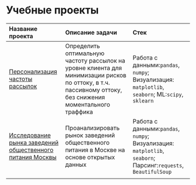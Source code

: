 # Учебные проекты
| Название проекта | Описание задачи | Стек    |
| :---------------- | :------------------ | :------------------------- |
|<a href='https://nbviewer.jupyter.org/github/gashenina/python_notebooks/blob/master/email_frequency_reco.ipynb'>Персонализация частоты рассылок</a> |Определить оптимальную частоту рассылок на уровне клиента для минимизации рисков по оттоку, в т.ч. пассивному оттоку, без снижения моментального траффика |Работа с данными:`pandas`, `numpy`; Визуализация: `matplotlib`, `seaborn`; ML:`scipy`, `sklearn`|
|<a href='https://nbviewer.jupyter.org/github/gashenina/python_notebooks/blob/master/MSC_restaurants.ipynb'>Исследование рынка заведений общественного питания Москвы</a>|Проанализировать рынок заведений общественного питания в Москве на основе открытых данных|Работа с данными:`pandas`, `numpy`; Визуализация: `matplotlib`, `seaborn`; <br>Парсинг:`requests`, `BeautifulSoup` |
| | | |    
